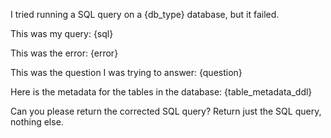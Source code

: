 I tried running a SQL query on a {db_type} database, but it failed.

This was my query:
{sql}

This was the error:
{error}

This was the question I was trying to answer:
{question}

Here is the metadata for the tables in the database:
{table_metadata_ddl}

Can you please return the corrected SQL query? Return just the SQL query, nothing else.